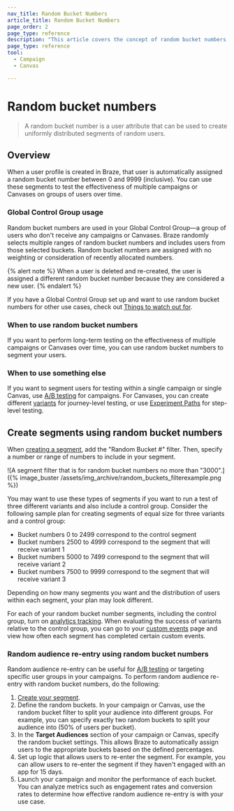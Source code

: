 ```yaml
---
nav_title: Random Bucket Numbers
article_title: Random Bucket Numbers
page_order: 2
page_type: reference
description: "This article covers the concept of random bucket numbers, and how you can use them to create variants and control groups."
page_type: reference
tool:
  - Campaign
  - Canvas

---
```


# Random bucket numbers

> A random bucket number is a user attribute that can be used to create uniformly distributed segments of random users. 

## Overview

When a user profile is created in Braze, that user is automatically assigned a random bucket number between 0 and 9999 (inclusive). You can use these segments to test the effectiveness of multiple campaigns or Canvases on groups of users over time.

### Global Control Group usage

Random bucket numbers are used in your Global Control Group&#8212;a group of users who don't receive any campaigns or Canvases. Braze randomly selects multiple ranges of random bucket numbers and includes users from those selected buckets. Random bucket numbers are assigned with no weighting or consideration of recently allocated numbers. 

{% alert note %}
When a user is deleted and re-created, the user is assigned a different random bucket number because they are considered a new user.
{% endalert %}

If you have a Global Control Group set up and want to use random bucket numbers for other use cases, check out [Things to watch out for]({{site.baseurl}}/user_guide/engagement_tools/testing/global_control_group/#things-to-watch-for).

### When to use random bucket numbers

If you want to perform long-term testing on the effectiveness of multiple campaigns or Canvases over time, you can use random bucket numbers to segment your users.

### When to use something else

If you want to segment users for testing within a single campaign or single Canvas, use [A/B testing]({{site.baseurl}}/user_guide/engagement_tools/testing/multivariant_testing/create_multivariate_campaign/) for campaigns. For Canvases, you can create different [variants]({{site.baseurl}}/user_guide/engagement_tools/canvas/create_a_canvas/create_a_canvas/#adding-a-variant) for journey-level testing, or use [Experiment Paths]({{site.baseurl}}/user_guide/engagement_tools/canvas/canvas_components/experiment_step/) for step-level testing.

## Create segments using random bucket numbers

When [creating a segment]({{site.baseurl}}/user_guide/engagement_tools/segments/creating_a_segment/), add the "Random Bucket #" filter. Then, specify a number or range of numbers to include in your segment.

![A segment filter that is for random bucket numbers no more than "3000".]({% image_buster /assets/img_archive/random_buckets_filterexample.png %})

You may want to use these types of segments if you want to run a test of three different variants and also include a control group. Consider the following sample plan for creating segments of equal size for three variants and a control group:

- Bucket numbers 0 to 2499 correspond to the control segment
- Bucket numbers 2500 to 4999 correspond to the segment that will receive variant 1
- Bucket numbers 5000 to 7499 correspond to the segment that will receive variant 2
- Bucket numbers 7500 to 9999 correspond to the segment that will receive variant 3

Depending on how many segments you want and the distribution of users within each segment, your plan may look different.

For each of your random bucket number segments, including the control group, turn on [analytics tracking]({{site.baseurl}}/user_guide/analytics/tracking/segment_analytics_tracking/). When evaluating the success of variants relative to the control group, you can go to your [custom events]({{site.baseurl}}/user_guide/data/export_braze_data/export_custom_event_data/) page and view how often each segment has completed certain custom events.

### Random audience re-entry using random bucket numbers

Random audience re-entry can be useful for [A/B testing]({{site.baseurl}}/user_guide/engagement_tools/testing/multivariant_testing/#what-are-multivariate-and-ab-testing) or targeting specific user groups in your campaigns. To perform random audience re-entry with random bucket numbers, do the following:

1. [Create your segment]({{site.baseurl}}/user_guide/engagement_tools/segments/creating_a_segment).
2. Define the random buckets. In your campaign or Canvas, use the random bucket filter to split your audience into different groups. For example, you can specify exactly two random buckets to split your audience into (50% of users per bucket).
3. In the **Target Audiences** section of your campaign or Canvas, specify the random bucket settings. This allows Braze to automatically assign users to the appropriate buckets based on the defined percentages.
4. Set up logic that allows users to re-enter the segment. For example, you can allow users to re-enter the segment if they haven't engaged with an app for 15 days.
5. Launch your campaign and monitor the performance of each bucket. You can analyze metrics such as engagement rates and conversion rates to determine how effective random audience re-entry is with your use case.


